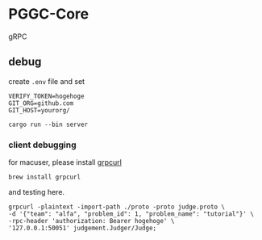 # PGGC-Core
gRPC

## debug
create `.env` file and set
```
VERIFY_TOKEN=hogehoge
GIT_ORG=github.com
GIT_HOST=yourorg/
```
```
cargo run --bin server
```

### client debugging

for macuser, please install [grpcurl](https://github.com/fullstorydev/grpcurl)
```
brew install grpcurl
```

and testing here.
```
grpcurl -plaintext -import-path ./proto -proto judge.proto \
-d '{"team": "alfa", "problem_id": 1, "problem_name": "tutorial"}' \
-rpc-header 'authorization: Bearer hogehoge' \
'127.0.0.1:50051' judgement.Judger/Judge;
```
